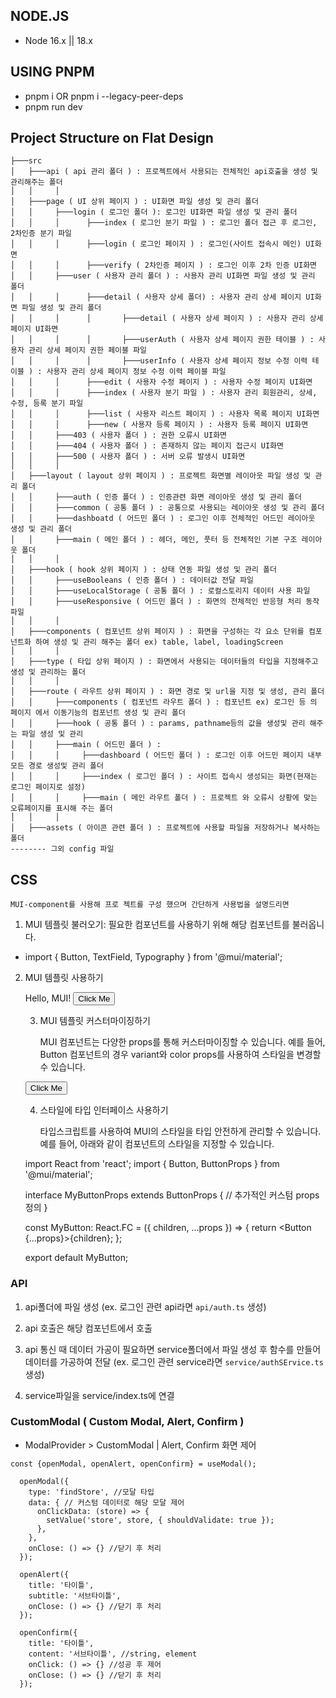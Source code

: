 ## NODE.JS

- Node 16.x || 18.x

## USING PNPM

- pnpm i OR pnpm i --legacy-peer-deps
- pnpm run dev

## Project Structure on Flat Design

```
├───src
│   ├───api ( api 관리 폴더 ) : 프로젝트에서 사용되는 전체적인 api호출을 생성 및 관리해주는 폴더
│   │     │
│   ├───page ( UI 상위 페이지 ) : UI화면 파일 생성 및 관리 폴더
│   │     ├───login ( 로그인 폴더 ): 로그인 UI화면 파일 생성 및 관리 폴더
│   │     │      ├───index ( 로그인 분기 파일 ) : 로그인 폴더 접근 후 로그인, 2차인증 분기 파일
│   │     │      ├───login ( 로그인 페이지 ) : 로그인(사이트 접속시 메인) UI화면
│   │     │      ├───verify ( 2차인증 페이지 ) : 로그인 이후 2차 인증 UI화면
│   │     ├───user ( 사용자 관리 폴더 ) : 사용자 관리 UI화면 파일 생성 및 관리 폴더
│   │     │      ├───detail ( 사용자 상세 폴더) : 사용자 관리 상세 페이지 UI화면 파일 생성 및 관리 폴더
│   │     │      │       ├───detail ( 사용자 상세 페이지 ) : 사용자 관리 상세 페이지 UI화면
│   │     │      │       ├───userAuth ( 사용자 상세 페이지 권한 테이블 ) : 사용자 관리 상세 페이지 권한 페이블 파일
│   │     │      │       ├───userInfo ( 사용자 상세 페이지 정보 수정 이력 테이블 ) : 사용자 관리 상세 페이지 정보 수정 이력 페이블 파일
│   │     │      ├───edit ( 사용자 수정 페이지 ) : 사용자 수정 페이지 UI화면
│   │     │      ├───index ( 사용자 분기 파일 ) : 사용자 관리 회원관리, 상세, 수정, 등록 분기 파일
│   │     │      ├───list ( 사용자 리스트 페이지 ) : 사용자 목록 페이지 UI화면
│   │     │      ├───new ( 사용자 등록 페이지 ) : 사용자 등록 페이지 UI화면
│   │     ├───403 ( 사용자 폴더 ) : 권한 오류시 UI화면
│   │     ├───404 ( 사용자 폴더 ) : 존재하지 않는 페이지 접근시 UI화면
│   │     ├───500 ( 사용자 폴더 ) : 서버 오류 발생시 UI화면
│   │     │
│   ├───layout ( layout 상위 페이지 ) : 프로젝트 화면별 레이아웃 파일 생성 및 관리 폴더
│   │     ├───auth ( 인증 폴더 ) : 인증관련 화면 레이아웃 생성 및 관리 폴더
│   │     ├───common ( 공통 폴더 ) : 공통으로 사용되는 레이아웃 생성 및 관리 폴더
│   │     ├───dashboatd ( 어드민 폴더 ) : 로그인 이후 전체적인 어드민 레이아웃 생성 및 관리 폴더
│   │     ├───main ( 메인 폴더 ) : 헤더, 메인, 풋터 등 전체적인 기본 구조 레이아웃 폴더
│   │     │
│   ├───hook ( hook 상위 페이지 ) : 상태 연동 파일 생성 및 관리 폴더
│   │     ├───useBooleans ( 인증 폴더 ) : 데이터값 전달 파일
│   │     ├───useLocalStorage ( 공통 폴더 ) : 로컬스토리지 데이터 사용 파일
│   │     ├───useResponsive ( 어드민 폴더 ) : 화면의 전체적인 반응형 처리 동작 파일
│   │     │
│   ├───components ( 컴포넌트 상위 페이지 ) : 화면을 구성하는 각 요소 단위를 컴포넌트화 하여 생성 및 관리 해주는 폴더 ex) table, label, loadingScreen
│   │     │
│   ├───type ( 타입 상위 페이지 ) : 화면에서 사용되는 데이터들의 타입을 지정해주고 생성 및 관리하는 폴더
│   │     │
│   ├───route ( 라우트 상위 페이지 ) : 화면 경로 및 url을 지정 및 생성, 관리 폴더
│   │     ├───components ( 컴포넌트 라우트 폴더 ) : 컴포넌트 ex) 로그인 등 의 페이지 에서 이동기능의 컴포넌트 생성 및 관리 폴더
│   │     ├───hook ( 공통 폴더 ) : params, pathname등의 값을 생성및 관리 해주는 파일 생성 및 관리
│   │     ├───main ( 어드민 폴더 ) :
│   │     │     ├───dashboard ( 어드민 폴더 ) : 로그인 이후 어드민 페이지 내부 모든 경로 생성및 관리 폴더
│   │     │     ├───index ( 로그인 폴더 ) : 사이트 접속시 생성되는 화면(현재는 로그인 페이지로 설정)
│   │     │     ├───main ( 메인 라우트 폴더 ) : 프로젝트 와 오류시 상황에 맞는 오류페이지를 표시해 주는 폴더
│   │     │
│   ├───assets ( 아이콘 관련 폴더 ) : 프로젝트에 사용할 파일을 저장하거나 복사하는 폴더
-------- 그외 config 파일
```

## CSS

    MUI-component를 사용해 프로 젝트를 구성 했으며 간단하게 사용법을 설명드리면

1. MUI 템플릿 불러오기: 필요한 컴포넌트를 사용하기 위해 해당 컴포넌트를 불러옵니다.

- import { Button, TextField, Typography } from '@mui/material';

2. MUI 템플릿 사용하기

   <div>
     <Typography variant="h1">Hello, MUI!</Typography>
     <TextField label="Enter something" variant="outlined" />
     <Button variant="contained" color="primary">
       Click Me
     </Button>
   </div>

   3. MUI 템플릿 커스터마이징하기

      MUI 컴포넌트는 다양한 props를 통해 커스터마이징할 수 있습니다. 예를 들어, Button 컴포넌트의 경우 variant와 color props를
      사용하여 스타일을 변경할 수 있습니다.

   <Button variant="outlined" color="secondary">
       Click Me
   </Button>

   4. 스타일에 타입 인터페이스 사용하기

      타입스크립트를 사용하여 MUI의 스타일을 타입 안전하게 관리할 수 있습니다. 예를 들어, 아래와 같이 컴포넌트의 스타일을 지정할 수 있습니다.

   import React from 'react';
   import { Button, ButtonProps } from '@mui/material';

   interface MyButtonProps extends ButtonProps {
   // 추가적인 커스텀 props 정의
   }

   const MyButton: React.FC<MyButtonProps> = ({ children, ...props }) => {
   return <Button {...props}>{children}</Button>;
   };

   export default MyButton;

### API

1. api폴더에 파일 생성
   (ex. 로그인 관련 api라면 `api/auth.ts` 생성)

2. api 호출은 해당 컴포넌트에서 호출

3. api 통신 때 데이터 가공이 필요하면 service폴더에서 파일 생성 후 함수를 만들어 데이터를 가공하여 전달
   (ex. 로그인 관련 service라면 `service/authSErvice.ts` 생성)

4. service파일을 service/index.ts에 연결

### CustomModal ( Custom Modal, Alert, Confirm )

- ModalProvider > CustomModal | Alert, Confirm 화면 제어

```
const {openModal, openAlert, openConfirm} = useModal();

  openModal({
    type: 'findStore', //모달 타입
    data: { // 커스텀 데이터로 해당 모달 제어
      onClickData: (store) => {
        setValue('store', store, { shouldValidate: true });
      },
    },
    onClose: () => {} //닫기 후 처리
  });

  openAlert({
    title: '타이틀',
    subtitle: '서브타이틀',
    onClose: () => {} //닫기 후 처리
  });

  openConfirm({
    title: '타이틀',
    content: '서브타이틀', //string, element
    onClick: () => {} //성공 후 제어
    onClose: () => {} //닫기 후 처리
  });

```

<!-- ijh

회원가입 페이지 제작

반응형 페이지 420px 789px

앞으로 할 일
페이지  나오는 것을  통해  라우트 정리 및  registerHeader 파일을 공용 헤더로 변경하기
이 후  register 폴더의  컴포넌트  정리  및 명칭 변경

스플래쉬 페이지 제작


 -->
